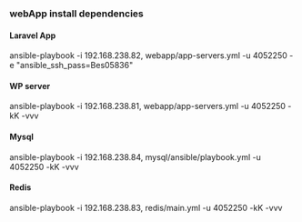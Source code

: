### webApp install dependencies

#### Laravel App

ansible-playbook -i 192.168.238.82, webapp/app-servers.yml -u 4052250 -e "ansible_ssh_pass=Bes05836"

#### WP server

ansible-playbook -i 192.168.238.81,  webapp/app-servers.yml -u 4052250 -kK -vvv

#### Mysql

ansible-playbook -i 192.168.238.84,  mysql/ansible/playbook.yml -u 4052250 -kK -vvv

#### Redis

ansible-playbook -i 192.168.238.83,  redis/main.yml -u 4052250 -kK -vvv
